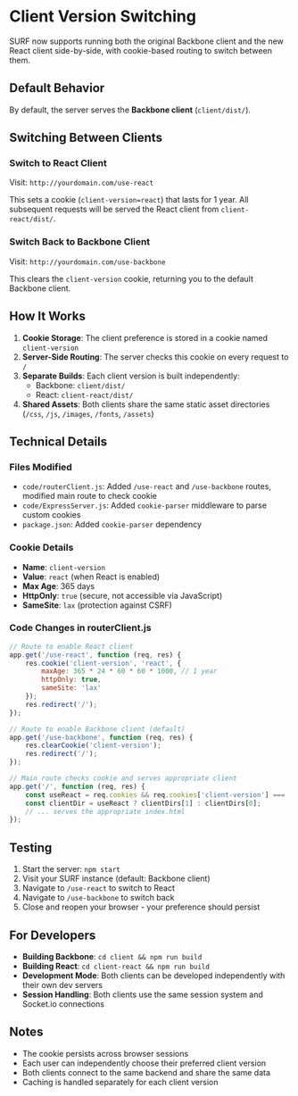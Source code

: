 # Client Version Switching

SURF now supports running both the original Backbone client and the new React client side-by-side, with cookie-based routing to switch between them.

## Default Behavior

By default, the server serves the **Backbone client** (`client/dist/`).

## Switching Between Clients

### Switch to React Client

Visit: `http://yourdomain.com/use-react`

This sets a cookie (`client-version=react`) that lasts for 1 year. All subsequent requests will be served the React client from `client-react/dist/`.

### Switch Back to Backbone Client

Visit: `http://yourdomain.com/use-backbone`

This clears the `client-version` cookie, returning you to the default Backbone client.

## How It Works

1. **Cookie Storage**: The client preference is stored in a cookie named `client-version`
2. **Server-Side Routing**: The server checks this cookie on every request to `/`
3. **Separate Builds**: Each client version is built independently:
   - Backbone: `client/dist/`
   - React: `client-react/dist/`
4. **Shared Assets**: Both clients share the same static asset directories (`/css`, `/js`, `/images`, `/fonts`, `/assets`)

## Technical Details

### Files Modified

- `code/routerClient.js`: Added `/use-react` and `/use-backbone` routes, modified main route to check cookie
- `code/ExpressServer.js`: Added `cookie-parser` middleware to parse custom cookies
- `package.json`: Added `cookie-parser` dependency

### Cookie Details

- **Name**: `client-version`
- **Value**: `react` (when React is enabled)
- **Max Age**: 365 days
- **HttpOnly**: `true` (secure, not accessible via JavaScript)
- **SameSite**: `lax` (protection against CSRF)

### Code Changes in routerClient.js

```javascript
// Route to enable React client
app.get('/use-react', function (req, res) {
    res.cookie('client-version', 'react', { 
        maxAge: 365 * 24 * 60 * 60 * 1000, // 1 year
        httpOnly: true,
        sameSite: 'lax'
    });
    res.redirect('/');
});

// Route to enable Backbone client (default)
app.get('/use-backbone', function (req, res) {
    res.clearCookie('client-version');
    res.redirect('/');
});

// Main route checks cookie and serves appropriate client
app.get('/', function (req, res) {
    const useReact = req.cookies && req.cookies['client-version'] === 'react';
    const clientDir = useReact ? clientDirs[1] : clientDirs[0];
    // ... serves the appropriate index.html
});
```

## Testing

1. Start the server: `npm start`
2. Visit your SURF instance (default: Backbone client)
3. Navigate to `/use-react` to switch to React
4. Navigate to `/use-backbone` to switch back
5. Close and reopen your browser - your preference should persist

## For Developers

- **Building Backbone**: `cd client && npm run build`
- **Building React**: `cd client-react && npm run build`
- **Development Mode**: Both clients can be developed independently with their own dev servers
- **Session Handling**: Both clients use the same session system and Socket.io connections

## Notes

- The cookie persists across browser sessions
- Each user can independently choose their preferred client version
- Both clients connect to the same backend and share the same data
- Caching is handled separately for each client version

